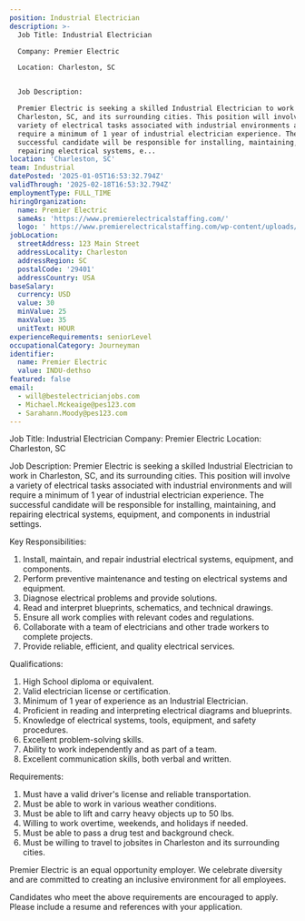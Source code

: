 ```yaml
---
position: Industrial Electrician
description: >-
  Job Title: Industrial Electrician

  Company: Premier Electric

  Location: Charleston, SC


  Job Description:

  Premier Electric is seeking a skilled Industrial Electrician to work in
  Charleston, SC, and its surrounding cities. This position will involve a
  variety of electrical tasks associated with industrial environments and will
  require a minimum of 1 year of industrial electrician experience. The
  successful candidate will be responsible for installing, maintaining, and
  repairing electrical systems, e...
location: 'Charleston, SC'
team: Industrial
datePosted: '2025-01-05T16:53:32.794Z'
validThrough: '2025-02-18T16:53:32.794Z'
employmentType: FULL_TIME
hiringOrganization:
  name: Premier Electric
  sameAs: 'https://www.premierelectricalstaffing.com/'
  logo: ' https://www.premierelectricalstaffing.com/wp-content/uploads/2020/05/Premier-Electrical-Staffing-logo.png'
jobLocation:
  streetAddress: 123 Main Street
  addressLocality: Charleston
  addressRegion: SC
  postalCode: '29401'
  addressCountry: USA
baseSalary:
  currency: USD
  value: 30
  minValue: 25
  maxValue: 35
  unitText: HOUR
experienceRequirements: seniorLevel
occupationalCategory: Journeyman
identifier:
  name: Premier Electric
  value: INDU-dethso
featured: false
email:
  - will@bestelectricianjobs.com
  - Michael.Mckeaige@pes123.com
  - Sarahann.Moody@pes123.com
---
```




Job Title: Industrial Electrician
Company: Premier Electric
Location: Charleston, SC

Job Description:
Premier Electric is seeking a skilled Industrial Electrician to work in Charleston, SC, and its surrounding cities. This position will involve a variety of electrical tasks associated with industrial environments and will require a minimum of 1 year of industrial electrician experience. The successful candidate will be responsible for installing, maintaining, and repairing electrical systems, equipment, and components in industrial settings.

Key Responsibilities:

1. Install, maintain, and repair industrial electrical systems, equipment, and components.
2. Perform preventive maintenance and testing on electrical systems and equipment.
3. Diagnose electrical problems and provide solutions.
4. Read and interpret blueprints, schematics, and technical drawings.
5. Ensure all work complies with relevant codes and regulations.
6. Collaborate with a team of electricians and other trade workers to complete projects.
7. Provide reliable, efficient, and quality electrical services.

Qualifications:

1. High School diploma or equivalent.
2. Valid electrician license or certification.
3. Minimum of 1 year of experience as an Industrial Electrician.
4. Proficient in reading and interpreting electrical diagrams and blueprints.
5. Knowledge of electrical systems, tools, equipment, and safety procedures.
6. Excellent problem-solving skills.
7. Ability to work independently and as part of a team.
8. Excellent communication skills, both verbal and written.

Requirements:

1. Must have a valid driver's license and reliable transportation.
2. Must be able to work in various weather conditions.
3. Must be able to lift and carry heavy objects up to 50 lbs.
4. Willing to work overtime, weekends, and holidays if needed.
5. Must be able to pass a drug test and background check.
6. Must be willing to travel to jobsites in Charleston and its surrounding cities.

Premier Electric is an equal opportunity employer. We celebrate diversity and are committed to creating an inclusive environment for all employees. 

Candidates who meet the above requirements are encouraged to apply. Please include a resume and references with your application.
